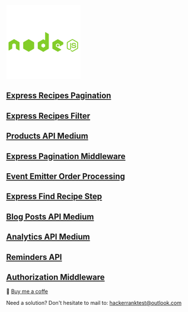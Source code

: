 <div>
  <img src="https://github.com/devicons/devicon/blob/master/icons/nodejs/nodejs-plain-wordmark.svg" title="Nodejs" alt="Nodejs" width="200" height="200"/>
</div>

## [Express Recipes Pagination](https://github.com/hackerrank-test/hackerrank-nodejs-recipes-pagination)

## [Express Recipes Filter](https://github.com/hackerrank-test/hackerrank-nodejs-recipes-filter)

## [Products API Medium](https://github.com/hackerrank-test/hackerrank-nodejs-products-api-medium)

## [Express Pagination Middleware](https://github.com/hackerrank-test/hackerrank-nodejs-pagination-middleware)

## [Event Emitter Order Processing](https://github.com/hackerrank-test/hackerrank-nodejs-order-processing)

## [Express Find Recipe Step](https://github.com/hackerrank-test/hackerrank-nodejs-find-recipe-step)

## [Blog Posts API Medium](https://github.com/hackerrank-test/hackerrank-nodejs-blog-posts-api-medium)

## [Analytics API Medium](https://github.com/hackerrank-test/hackerrank-nodejs-analytics-api-medium)

## [Reminders API](https://github.com/hackerrank-test/hackerrank-nodejs-reminders-api)

## [Authorization Middleware](https://github.com/hackerrank-test/hackerrank-nodejs-authorization-middleware)

🙏 [Buy me a coffe](https://github.com/hackerrank-test/buymeacoffee)

Need a solution? Don't hesitate to mail to: [hackerranktest@outlook.com](mailto:hackerranktest@outlook.com)
